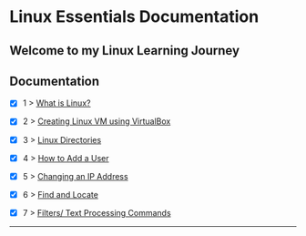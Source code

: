 # Linux Essentials Documentation

Welcome to my Linux Learning Journey
---

## Documentation

- [x] 1 > [ What is Linux? ](documentation/001.md)
- [x] 2 > [ Creating Linux VM using VirtualBox ](documentation/002.md)
- [x] 3 > [ Linux Directories ](documentation/003.md)
- [x] 4 > [ How to Add a User ](documentation/004.md)
- [x] 5 > [ Changing an IP Address ](documentation/005.md)
- [x] 6 > [ Find and Locate ](documentation/006.md)
- [x] 7 > [ Filters/ Text Processing Commands ](documentation/007.md)



---

